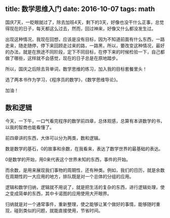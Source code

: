 title: 数学思维入门
date: 2016-10-07
tags: math
---

国庆7天，一眨眼就过了，除去加班4天，剩下的3天，好像也没干什么正事，总觉得现在的日子，每天都这么过去，然而，回过神来，好像又什么都没发生过。

出现这种情况，我现在回想，应该是没有目标，因为不知道前面有什么东西，一路走来，随走随停，停下来回顾走过来的路，一路黑，所以，要改变这种情况，最好的办法，就是在旅途不同阶段，定下不同目标，在停下来的时候检验一下，自己都做了哪些，这样就不会感觉，现在的日子总是在原地踏步。

所以，国庆之后除去背单词，数学思维的练习，加入我的目标套餐里头！

选了两本书作为学习，《程序员的数学》，《数学思维导论》。

加油！

<!--more-->

## 数和逻辑

今天，一下午，一口气看完程序的数学前四章，总体观感，总算有本讲数学的书，以我的智商也能看懂了。

前四章讲的东西，大体可以分为两类，数和逻辑。

数是数学的基石，0的故事和余数，在我看来，表达了数学世界的最基础的表达。

0是数学的开始，用0来代表这个世界未知的东西，事件的开始。

而余数，是用来展现我们事物的周期性，还有种类。例如，我们的日历，就是余数在周期性的一大应用的地方，排队既是对一个总体的分组的应用。

逻辑和数学归纳，逻辑就不用说了，就是把生活的复杂的东西，进行逻辑处理，使之变成简单的东西，其中卡诺图的应用使用大开眼界。

归纳就是对一个通常事件，重新整理，使之能够让某个做好的事情，能够随时重现，碰到类似的问题，就能直接使用，节省时间。




